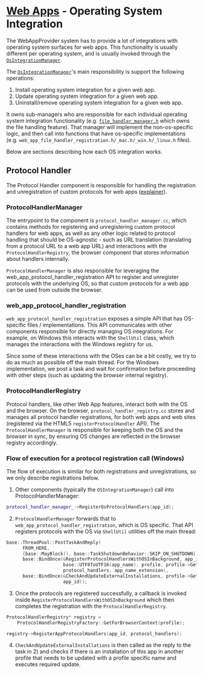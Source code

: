 # [Web Apps](../README.md) - Operating System Integration

The WebAppProvider system has to provide a lot of integrations with operating system surfaces for web apps. This functionality is usually different per operating system, and is usually invoked through the [`OsIntegrationManager`](../os_integration_manager.h).

The [`OsIntegrationManager`](../os_integration_manager.h)'s main responsibility is support the following operations:
1. Install operating system integration for a given web app.
1. Update operating system integration for a given web app.
1. Uninstall/remove operating system integration for a given web app.

It owns sub-managers who are responsible for each individual operating system integration functionality (e.g. [`file_handler_manager.h`](../components/file_handler_manager.h) which owns the file handling feature). That manager will implement the non-os-specific logic, and then call into functions that have os-specific implementations (e.g. `web_app_file_handler_registration.h/_mac.h/_win.h/_linux.h` files).

Below are sections describing how each OS integration works.

## Protocol Handler

The Protocol Handler component is responsible for handling the registration and
unregistration of custom protocols for web apps ([explainer](https://github.com/MicrosoftEdge/MSEdgeExplainers/blob/main/URLProtocolHandler/explainer.md)).

### ProtocolHandlerManager

The entrypoint to the component is `protocol_handler_manager.cc`, which contains
methods for registering and unregistering custom protocol handlers for web apps,
as well as any other logic related to protocol handling that should be
OS-agnostic - such as URL translation (translating from a protocol URL to a web
app URL) and interactions with the `ProtocolHandlerRegistry`, the browser
component that stores information about handlers internally.

`ProtocolHandlerManager` is also responsible for leveraging the
web_app_protocol_handler_registration API to register and unregister protocols
with the underlying OS, so that custom protocols for a web app can be used
from outside the browser.

### web_app_protocol_handler_registration
`web_app_protocol_handler_registration` exposes a simple API that has
OS-specific files / implementations. This API communicates with other components
responsible for directly managing OS integrations. For example, on Windows this
interacts with the `ShellUtil` class, which manages the interactions with the
Windows registry for us.

Since some of these interactions with the OSes can be a bit costly, we try to do
as much as possible off the main thread. For the Windows implementation, we
post a task and wait for confirmation before proceeding with other steps (such
as updating the browser internal registry).

### ProtocolHandlerRegistry
Protocol handlers, like other Web App features, interact both with the OS and
the browser. On the browser, `protocol_handler_registry.cc` stores and manages
all protocol handler registrations, for both web apps and web sites (registered
via the HTML5 `registerProtocolHandler` API). The `ProtocolHandlerManager` is
responsible for keeping both the OS and the browser in sync, by ensuring OS
changes are reflected in the browser registry accordingly.

### Flow of execution for a protocol registration call (Windows)

The flow of execution is similar for both registrations and unregistrations, so
we only describe registrations below.

1) Other components (typically the `OSIntegrationManager`) call into
ProtocolHandlerManager:

```cpp
protocol_handler_manager_->RegisterOsProtocolHandlers(app_id);
```

2) `ProtocolHandlerManager` forwards that to
`web_app_protocol_handler_registration`, which is OS specific. That API registers
protocols with the OS via `ShellUtil` utilities off the main thread:

```cpp
base::ThreadPool::PostTaskAndReply(
      FROM_HERE,
      {base::MayBlock(), base::TaskShutdownBehavior::SKIP_ON_SHUTDOWN},
      base::BindOnce(&RegisterProtocolHandlersWithOSInBackground, app_id,
                     base::UTF8ToUTF16(app_name), profile, profile->GetPath(),
                     protocol_handlers, app_name_extension),
      base::BindOnce(&CheckAndUpdateExternalInstallations, profile->GetPath(),
                     app_id));
```

3) Once the protocols are registered successfully, a callback is invoked inside
`RegisterProtocolHandlersWithOSInBackground` which then completes the
registration with the `ProtocolHandlerRegistry`.

```cpp
ProtocolHandlerRegistry* registry =
    ProtocolHandlerRegistryFactory::GetForBrowserContext(profile);

registry->RegisterAppProtocolHandlers(app_id, protocol_handlers);
```

4) `CheckAndUpdateExternalInstallations` is then called as the reply to the task
in 2) and checks if there is an installation of this app in another profile that
needs to be updated with a profile specific name and executes required update.



